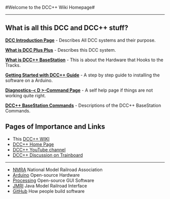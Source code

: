 #Welcome to the DCC++ Wiki Homepage#

 - - - 

## What is all this DCC and DCC++ stuff? ##

**[DCC Introduction Page](https://github.com/DccPlusPlus/BaseStation/wiki/DCC-Introduction)** - Describes All DCC systems and their purpose.  

**[What is DCC Plus Plus](https://github.com/DccPlusPlus/BaseStation/wiki/What-is-DCC--Plus-Plus)** - Describes this DCC system.  

**[What is DCC++ BaseStation](https://github.com/DccPlusPlus/BaseStation/wiki/What-is-DCC--Plus-Plus-BaseStation)** - This is about the Hardware that Hooks to the Tracks.  

**[Getting Started with DCC++ Guide](https://github.com/DccPlusPlus/BaseStation/wiki/Getting-Started-With-DCC---Hardware)** - A step by step guide to installing the software on a Arduino.  

**[Diagnostics-< D >-Command Page](https://github.com/DccPlusPlus/BaseStation/wiki/Diagnostics---D---Command)** - A self help page if things are not working quite right.  

**[DCC++ BaseStation Commands](https://github.com/DccPlusPlus/BaseStation/wiki/Commands-for-DCCpp-BaseStation)** - Descriptions of the DCC++ BaseStation Commands.  

## Pages of Importance and Links

 - This [DCC++ WIKI](https://github.com/DccPlusPlus/BaseStation/wiki)  
 - [DCC++ Home Page](https://sites.google.com/site/dccppsite/)  
 - [DCC++ YouTube channel](https://www.youtube.com/channel/UCJmvQx-fe0OMAIH-_g-_rZw)  
 - [DCC++ Discussion on Trainboard](http://www.trainboard.com/highball/index.php?threads/introducing-dcc-a-complete-open-source-dcc-station-and-interface.84800/)  
 - - - 
 - [NMRA](http://www.nmra.org) National Model Railroad Association  
 - [Arduino](http://www.arduino.cc/) Open-source Hardware  
 - [Processing](http://processing.org/) Open-source GUI Software  
 - [JMRI](http://www.jmri.org/) Java Model Railroad Interface  
 - [GitHub](https://github.com/) How people build software  

